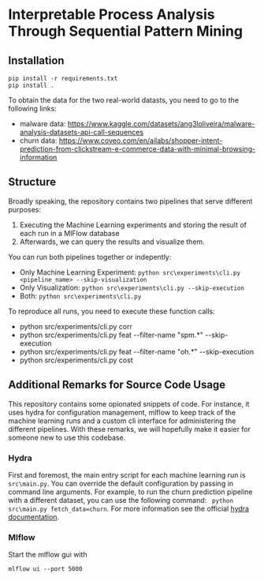# Interpretable Process Analysis Through Sequential Pattern Mining

## Installation

```
pip install -r requirements.txt
pip install .
```

To obtain the data for the two real-world datasts, you need to go to the following links:
- malware data: https://www.kaggle.com/datasets/ang3loliveira/malware-analysis-datasets-api-call-sequences
- churn data: https://www.coveo.com/en/ailabs/shopper-intent-prediction-from-clickstream-e-commerce-data-with-minimal-browsing-information

## Structure

Broadly speaking, the repository contains two pipelines that serve different purposes:
1) Executing the Machine Learning experiments and storing the result of each run in a MlFlow database
2) Afterwards, we can query the results and visualize them.

You can run both pipelines together or indepently:

- Only Machine Learning Experiment: `python src\experiments\cli.py <pipeline_name> --skip-visualization`  
- Only Visualization: `python src\experiments\cli.py --skip-execution`
- Both: `python src\experiments\cli.py`

To reproduce all runs, you need to execute these function calls:
- python src/experiments/cli.py corr
- python src/experiments/cli.py feat --filter-name "spm.*" --skip-execution
- python src/experiments/cli.py feat --filter-name "oh.*" --skip-execution
- python src/experiments/cli.py cost

## Additional Remarks for Source Code Usage

This repository contains some opionated snippets of code. For instance, it uses hydra for configuration management, mlflow to keep track of the machine learning runs and a custom cli interface for administering the different pipelines. With these remarks, we will hopefully make it easier for someone new to use this codebase.

### Hydra

First and foremost, the main entry script for each machine learning run is `src\main.py`. You can override the default configuration by passing in command line arguments. For example, to run the churn prediction pipeline with a different dataset, you can use the following command: ` python src\main.py fetch_data=churn`. For more information see the official [hydra documentation](https://hydra.cc/docs/intro/). 

### Mlflow

Start the mlflow gui with 

```
mlflow ui --port 5000
```